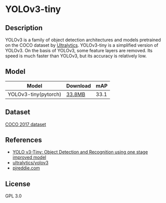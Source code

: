 <!--- SPDX-License-Identifier: GPL-3.0 -->

# YOLOv3-tiny

## Description

YOLOv3 is a family of object detection architectures and models pretrained on the COCO dataset by [Ultralytics](https://ultralytics.com/). YOLOv3-tiny is a simplified version of YOLOv3. On the basis of YOLOv3, some feature layers are removed. Its speed is much faster than YOLOv3, but its accuracy is relatively low.

## Model

|Model                 |Download                           |mAP                |
|----------------------|:----------------------------------|:------------------|
|YOLOv3-tiny(pytorch)  |[33.8MB](yolov3-tiny_jit.pt)       |33.1               |

## Dataset

[COCO 2017 dataset](http://cocodataset.org)

## References

* [YOLO v3-Tiny: Object Detection and Recognition using one stage improved model](https://ieeexplore.ieee.org/document/9074315)
* [ultralytics/yolov3](https://github.com/ultralytics/yolov3)
* [pjreddie.com](https://pjreddie.com/darknet/yolo/)

## License

GPL 3.0
